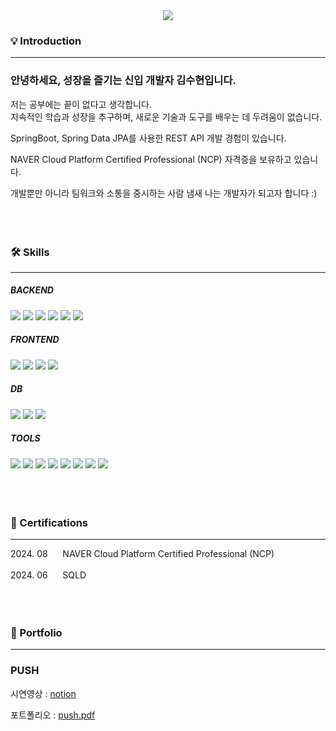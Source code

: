 <div align="center">
  <img src="https://capsule-render.vercel.app/api?type=Venom&color=FCF53C&text=suhyeon&height=150&section=header" />
</div>


<!--
[![Top Langs](https://github-readme-stats.vercel.app/api/top-langs/?username=KSH3535)](https://github.com/anuraghazra/github-readme-stats)   

[![suhyeon's GitHub stats](https://github-readme-stats.vercel.app/api?username=KSH3535)](https://github.com/anuraghazra/github-readme-stats)   

![suhyeon's GitHub stats](https://github-readme-stats.vercel.app/api?username=KSH3535&hide=contribs,prs&show_icons=true&theme=테마)
-->




### 💡 Introduction
***
### 안녕하세요, 성장을 즐기는 신입 개발자 김수현입니다.
저는 공부에는 끝이 없다고 생각합니다.   
지속적인 학습과 성장을 추구하며, 새로운 기술과 도구를 배우는 데 두려움이 없습니다.  

SpringBoot, Spring Data JPA를 사용한 REST API 개발 경험이 있습니다.   

NAVER Cloud Platform Certified Professional (NCP) 자격증을 보유하고 있습니다.   

개발뿐만 아니라 팀워크와 소통을 중시하는 사람 냄새 나는 개발자가 되고자 합니다 :)
<br><br><br><br>


### 🛠️ Skills
***
<div>
  <h5>BACKEND</h5>
  <img src="https://img.shields.io/badge/java-007396?style=flat&logo=java&logoColor=white">
  <img src="https://img.shields.io/badge/Spring-6DB33F?style=flat&logo=Spring&logoColor=white" />
  <img src="https://img.shields.io/badge/Spring%20Boot-6DB33F?style=flat&logo=Spring%20Boot&logoColor=white" />
  <img src="https://img.shields.io/badge/JPA-6DB33F?style=flat&logo=JPA&logoColor=white" />
  <img src="https://img.shields.io/badge/Querydsl-0854C1?style=flat&logo=Querydsl&logoColor=white">
  <img src="https://img.shields.io/badge/Spring_Security-6DB33F?style=flat&logo=Spring-Security&logoColor=white" />
  <br>
  
  <h5>FRONTEND</h5>
  <img src="https://img.shields.io/badge/HTML5-E34F26?style=flat&logo=HTML5&logoColor=white" />
	<img src="https://img.shields.io/badge/CSS3-1572B6?style=flat&logo=CSS3&logoColor=white" />
	<img src="https://img.shields.io/badge/JavaScript-F7DF1E?style=flat&logo=JavaScript&logoColor=white" />
	<img src="https://img.shields.io/badge/React-61DAFB?style=flat&logo=React&logoColor=white" />
  <!--
  <img src="https://img.shields.io/badge/Vue.js-35495E?style=flat&logo=vue.js&logoColor=4FC08D" />
  -->
  <br>

  <h5>DB</h5>
  <img src="https://img.shields.io/badge/mysql-4479A1?style=flat&logo=MySQL&logoColor=white">
  <img src="https://img.shields.io/badge/MariaDB-003545?style=flat&logo=MariaDB&logoColor=white" />
  <img src="https://img.shields.io/badge/Redis-DC382D?style=flat&logo=Redis&logoColor=white">
  <br>

  <h5>TOOLS</h5>
  <img src="https://img.shields.io/badge/IntelliJIDEA-000000.svg?style=flat&logo=intellij-idea&logoColor=white" >
  <img src="https://img.shields.io/badge/Eclipse%20IDE-2C2255?style=flat&logo=EclipseIDE&logoColor=white" />
  <img src="https://img.shields.io/badge/Visual%20Studio%20Code-007ACC?style=flat&logo=VisualStudioCode&logoColor=white" />
  <img src="https://img.shields.io/badge/Postman-FF6C37?style=flat&logo=postman&logoColor=white">
  <img src="https://img.shields.io/badge/figma-%23F24E1E.svg?style=flat&logo=figma&logoColor=white">
  <img src="https://img.shields.io/badge/slack-4A154B?style=flat&amp;logo=Slack&amp;logoColor=white" />
  <img src="https://img.shields.io/badge/jira-%230A0FFF.svg?style=flat&logo=jira&logoColor=white">
  <img src="https://img.shields.io/badge/Notion-000000?style=flat&logo=notion&logoColor=white" />
</div>
<br><br><br>



### 🪪 Certifications
***
<div>
  <span>2024. 08&nbsp;&nbsp;&nbsp;&nbsp;&nbsp;&nbsp;NAVER Cloud Platform Certified Professional (NCP)</span><br><br>
  <span>2024. 06&nbsp;&nbsp;&nbsp;&nbsp;&nbsp;&nbsp;SQLD</span>
</div>
<br><br><br>



### 📌 Portfolio
***
### PUSH
시연영상 : [notion]

[notion]: https://www.canva.com/design/DAGNrSpOKwk/33b9QLilAk8_0xZaXCVHhA/view?utm_content=DAGNrSpOKwk&utm_campaign=designshare&utm_medium=link&utm_source=editor

포트폴리오 : [push.pdf]

[push.pdf]: https://www.canva.com/design/DAGNrSpOKwk/33b9QLilAk8_0xZaXCVHhA/view?utm_content=DAGNrSpOKwk&utm_campaign=designshare&utm_medium=link&utm_source=editor

<!--
<img src="https://capsule-render.vercel.app/api?type=waving&color=BDBDC8&height=150&section=footer" />
-->




<!--
**KSH3535/KSH3535** is a ✨ _special_ ✨ repository because its `README.md` (this file) appears on your GitHub profile.

Here are some ideas to get you started:

- 🔭 I’m currently working on ...
- 🌱 I’m currently learning ...
- 👯 I’m looking to collaborate on ...
- 🤔 I’m looking for help with ...
- 💬 Ask me about ...
- 📫 How to reach me: ...
- 😄 Pronouns: ...
- ⚡ Fun fact: ...
-->
